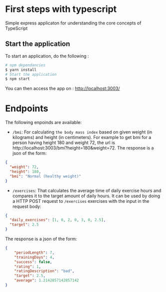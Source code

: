 # First steps with typescript

Simple express applicaton for understanding the core concepts of TypeScript

## Start the application

To start an application, do the following :

```bash
# npm dependancies
$ yarn install
# Start the application
$ npm start
```

You can then access the app on : [http://localhost:3003/](http://localhost:3003/)

# Endpoints

The following enpoinds are available:
* `/bmi`: For calculating `the body mass index` based on given weight (in kilograms) and height (in centimeters). For example to get bmi for a person having height 180 and weight 72, the url is http://localhost:3003/bmi?height=180&weight=72. The response is a json of the form:

```json
{
  "weight": 72,
  "height": 180,
  "bmi": "Normal (healthy weight)"
}
```

* `/exercises`: That calculates the average time of daily exercise hours and compares it to the target amount of daily hours. It can be used by doing a HTTP POST request to `/exercises` exercises with the input in the request body:

```json
{
  "daily_exercises": [1, 0, 2, 0, 3, 0, 2.5],
  "target": 2.5
}
```

The response is a json of the form:
```json
{
    "periodLength": 7,
    "trainingDays": 4,
    "success": false,
    "rating": 1,
    "ratingDescription": "bad",
    "target": 2.5,
    "average": 1.2142857142857142
}
```